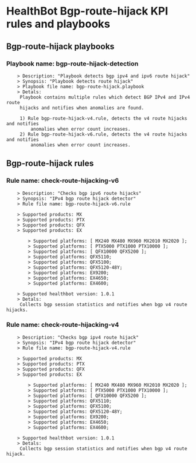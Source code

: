 # HealthBot Bgp-route-hijack KPI rules and playbooks

## Bgp-route-hijack playbooks
### Playbook name: bgp-route-hijack-detection 
		> Description: "Playbook detects bgp ipv4 and ipv6 route hijack"
		> Synopsis: "Playbook detects route hijack"
		> Playbook file name: bgp-route-hijack.playbook
		> Detals:
		 Playbook contains multiple rules which detect BGP IPv4 and IPv4 route
		 hijacks and notifies when anomalies are found.
		
		 1) Rule bgp-route-hijack-v4.rule, detects the v4 route hijacks and notifies
		     anomalies when error count increases.
		 2) Rule bgp-route-hijack-v6.rule, detects the v4 route hijacks and notifies
		     anomalies when error count increases.

## Bgp-route-hijack rules

### Rule name: check-route-hijacking-v6 
		> Description: "Checks bgp ipv6 route hijacks"
		> Synopsis: "IPv4 bgp route hijack detector"
		> Rule file name: bgp-route-hijack-v6.rule

		> Supported products: MX 
		> Supported products: PTX 
		> Supported products: QFX 
		> Supported products: EX 

			> Supported platforms: [ MX240 MX480 MX960 MX2010 MX2020 ];
			> Supported platforms: [ PTX5000 PTX1000 PTX10000 ];
			> Supported platforms: [ QFX10000 QFX5200 ];
			> Supported platforms: QFX5110;
			> Supported platforms: QFX5100;
			> Supported platforms: QFX5120-48Y;
			> Supported platforms: EX9200;
			> Supported platforms: EX4650;
			> Supported platforms: EX4600;

		> Supported healthbot version: 1.0.1
		> Detals:
		 Collects bgp session statistics and notifies when bgp v4 route hijacks.
### Rule name: check-route-hijacking-v4 
		> Description: "Checks bgp ipv4 route hijack"
		> Synopsis: "IPv4 bgp route hijack detector"
		> Rule file name: bgp-route-hijack-v4.rule

		> Supported products: MX 
		> Supported products: PTX 
		> Supported products: QFX 
		> Supported products: EX 

			> Supported platforms: [ MX240 MX480 MX960 MX2010 MX2020 ];
			> Supported platforms: [ PTX5000 PTX1000 PTX10000 ];
			> Supported platforms: [ QFX10000 QFX5200 ];
			> Supported platforms: QFX5110;
			> Supported platforms: QFX5100;
			> Supported platforms: QFX5120-48Y;
			> Supported platforms: EX9200;
			> Supported platforms: EX4650;
			> Supported platforms: EX4600;

		> Supported healthbot version: 1.0.1
		> Detals:
		 Collects bgp session statistics and notifies when bgp v4 route hijack.
